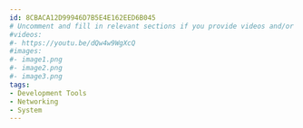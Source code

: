 ```yaml
---
id: 8CBACA12D99946D7B5E4E162EED6B045
# Uncomment and fill in relevant sections if you provide videos and/or images
#videos:
#- https://youtu.be/dQw4w9WgXcQ
#images:
#- image1.png
#- image2.png
#- image3.png
tags:
- Development Tools
- Networking
- System
---
```


